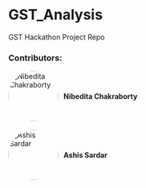 # GST_Analysis
GST Hackathon Project Repo

### Contributors:
<div style="display: flex; align-items: center;">
  <a href="https://github.com/nibedita6302">
    <img src="https://github.com/nibedita6302.png" alt="Nibedita Chakraborty" style="border-radius: 50%; width: 100px; height: 100px; margin-right: 10px;">
  </a>
  <div> 
    <strong>Nibedita Chakraborty</strong>
  </div>
</div><br>

<div style="display: flex; align-items: center; ">
  <a href="https://github.com/AshisSardar">
    <img src="https://github.com/AshisSardar.png" alt="Ashis Sardar" style="border-radius: 50%; width: 100px; height: 100px; margin-right: 10px;">
  </a>
  <div>
    <strong>Ashis Sardar</strong>
  </div>
</div>
